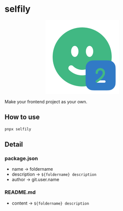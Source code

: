 # selfily

<p align="center">
  <a href="https://raw.githubusercontent.com/micaiguai/mix-icon/refs/heads/main/assets/icon.png">
    <img style="width: 240px;" src="https://raw.githubusercontent.com/micaiguai/mix-icon/refs/heads/main/assets/icon.png">
  </a>
</p>

Make your frontend project as your own.

## How to use
```bash
pnpx selfily
```

## Detail
### package.json
- name -> foldername
- description -> `${foldername} description`
- author -> git.user.name

### README.md
- content -> `${foldername} description`
